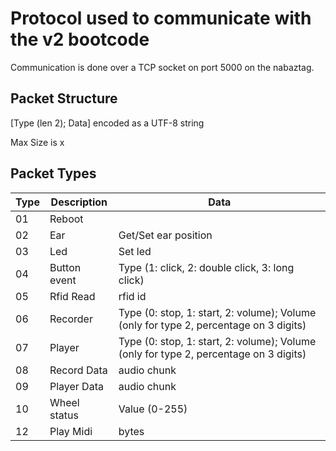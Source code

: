 # Protocol used to communicate with the v2 bootcode

Communication is done over a TCP socket on port 5000 on the nabaztag.

## Packet Structure

[Type (len 2); Data] encoded as a UTF-8 string

Max Size is x

## Packet Types

|Type|Description|Data|
|--|--|--|
|01|Reboot||
|02|Ear|Get/Set ear position|[Ear (left: 0, right: 1, both: 2); position (00-16)]|
|03|Led|Set led|[Led (5 digits: 1 to use, 0 to ignore, order: nose, left, center, right, bottom); Color Hex color code (6 characters, 000000 for off); Blinking Speed (0 to stay fixed, or time interval in miliseconds) ]|
|04|Button event|Type (1: click, 2: double click, 3: long click)|
|05|Rfid Read|rfid id|
|06|Recorder|Type (0: stop, 1: start, 2: volume); Volume (only for type 2, percentage on 3 digits)|
|07|Player|Type (0: stop, 1: start, 2: volume); Volume (only for type 2, percentage on 3 digits)|
|08|Record Data|audio chunk|
|09|Player Data|audio chunk|
|10|Wheel status|Value (0-255)|
|12|Play Midi|bytes|
